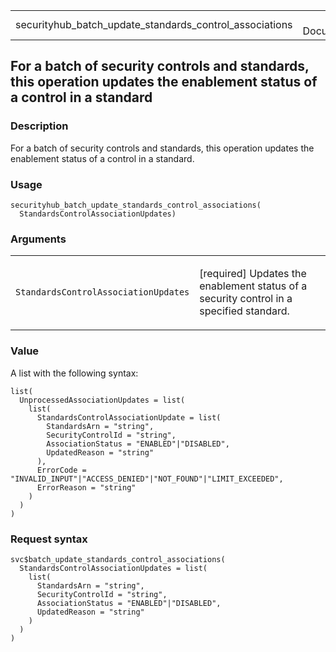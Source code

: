 <table style="width: 100%;">
<tbody>
<tr class="odd">
<td>securityhub_batch_update_standards_control_associations</td>
<td style="text-align: right;">R Documentation</td>
</tr>
</tbody>
</table>

## For a batch of security controls and standards, this operation updates the enablement status of a control in a standard

### Description

For a batch of security controls and standards, this operation updates
the enablement status of a control in a standard.

### Usage

    securityhub_batch_update_standards_control_associations(
      StandardsControlAssociationUpdates)

### Arguments

<table>
<colgroup>
<col style="width: 35%" />
<col style="width: 65%" />
</colgroup>
<tbody>
<tr class="odd">
<td><code
id="securityhub_batch_update_standards_control_associations_:_StandardsControlAssociationUpdates">StandardsControlAssociationUpdates</code></td>
<td><p>[required] Updates the enablement status of a security control in
a specified standard.</p></td>
</tr>
</tbody>
</table>

### Value

A list with the following syntax:

    list(
      UnprocessedAssociationUpdates = list(
        list(
          StandardsControlAssociationUpdate = list(
            StandardsArn = "string",
            SecurityControlId = "string",
            AssociationStatus = "ENABLED"|"DISABLED",
            UpdatedReason = "string"
          ),
          ErrorCode = "INVALID_INPUT"|"ACCESS_DENIED"|"NOT_FOUND"|"LIMIT_EXCEEDED",
          ErrorReason = "string"
        )
      )
    )

### Request syntax

    svc$batch_update_standards_control_associations(
      StandardsControlAssociationUpdates = list(
        list(
          StandardsArn = "string",
          SecurityControlId = "string",
          AssociationStatus = "ENABLED"|"DISABLED",
          UpdatedReason = "string"
        )
      )
    )
